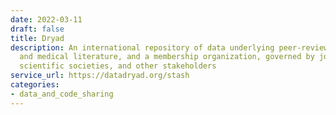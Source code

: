 ```yaml
---
date: 2022-03-11
draft: false
title: Dryad
description: An international repository of data underlying peer-reviewed scientific
  and medical literature, and a membership organization, governed by journals, publishers,
  scientific societies, and other stakeholders
service_url: https://datadryad.org/stash
categories:
- data_and_code_sharing
---
```



